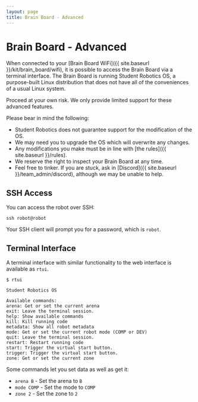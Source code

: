 ```yaml
---
layout: page
title: Brain Board - Advanced
---
```


# Brain Board - Advanced

When connected to your [Brain Board WiFi]({{ site.baseurl }}/kit/brain_board/wifi), it is possible to access the Brain Board via a terminal interface. The Brain Board is running Student Robotics OS, a purpose-built Linux distribution that does not have all of the conveniences of a usual Linux system.

<div class="warning">
Proceed at your own risk. We only provide limited support for these advanced features.
</div>

Please bear in mind the following:

- Student Robotics does not guarantee support for the modification of the OS.
- We may need you to upgrade the OS which will overwrite any changes.
- Any modifications you make must be in line with [the rules]({{ site.baseurl }}/rules).
- We reserve the right to inspect your Brain Board at any time.
- Feel free to tinker. If you are stuck, ask in [Discord]({{ site.baseurl }}/team_admin/discord), although we may be unable to help.

## SSH Access

You can access the robot over SSH:

```shell
ssh robot@robot
```

Your SSH client will prompt you for a password, which is `robot`.

## Terminal Interface

A terminal interface with similar functionality to the web interface is available as `rtui`.

```shell
$ rtui

Student Robotics OS

Available commands:
arena: Get or set the current arena
exit: Leave the terminal session.
help: Show available commands
kill: Kill running code
metadata: Show all robot metadata
mode: Get or set the current robot mode (COMP or DEV)
quit: Leave the terminal session.
restart: Restart running code
start: Trigger the virtual start button.
trigger: Trigger the virtual start button.
zone: Get or set the current zone
```

Some commands let you set data as well as get it:

- `arena B` - Set the arena to `B`
- `mode COMP` - Set the mode to `COMP`
- `zone 2` - Set the zone to `2`